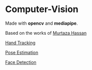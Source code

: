 # Computer-Vision
Made with **opencv** and **mediapipe**.  

Based on the works of [Murtaza Hassan](https://www.youtube.com/watch?v=01sAkU_NvOY&t=2s&ab_channel=freeCodeCamp.org "Advanced Computer Vision with Python")

[Hand Tracking](./HandTracking)

[Pose Estimation](./PoseEstimation)

[Face Detection](./FaceDetection)
